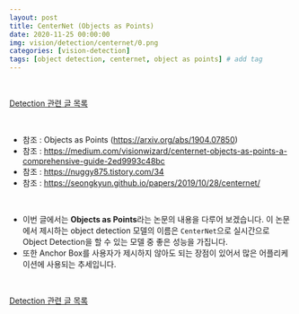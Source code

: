 ```yaml
---
layout: post
title: CenterNet (Objects as Points)
date: 2020-11-25 00:00:00
img: vision/detection/centernet/0.png
categories: [vision-detection] 
tags: [object detection, centernet, object as points] # add tag
---
```


<br>

[Detection 관련 글 목록](https://gaussian37.github.io/vision-detection-table/)

<br>

- 참조 : Objects as Points (https://arxiv.org/abs/1904.07850)
- 참조 : https://medium.com/visionwizard/centernet-objects-as-points-a-comprehensive-guide-2ed9993c48bc
- 참조 : https://nuggy875.tistory.com/34
- 참조 : https://seongkyun.github.io/papers/2019/10/28/centernet/

<br>

- 이번 글에서는 **Objects as Points**라는 논문의 내용을 다루어 보겠습니다. 이 논문에서 제시하는 object detection 모델의 이름은 `CenterNet`으로 실시간으로 Object Detection을 할 수 있는 모델 중 좋은 성능을 가집니다.
- 또한 Anchor Box를 사용자가 제시하지 않아도 되는 장점이 있어서 많은 어플리케이션에 사용되는 추세입니다.

<br>

[Detection 관련 글 목록](https://gaussian37.github.io/vision-detection-table/)

<br>